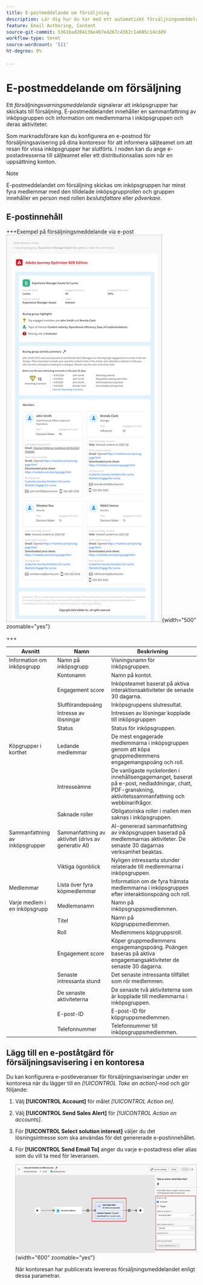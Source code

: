 ```yaml
---
title: E-postmeddelande om försäljning
description: Lär dig hur du tar med ett automatiskt försäljningsmeddelande i dina kontoresor.
feature: Email Authoring, Content
source-git-commit: 5361bad204136e4b7e4267c43b2c1a605c14cdd9
workflow-type: tm+mt
source-wordcount: '511'
ht-degree: 0%

---
```


# E-postmeddelande om försäljning

Ett _försäljningsvarningsmeddelande_ signalerar att inköpsgrupper har skickats till försäljning. E-postmeddelandet innehåller en sammanfattning av inköpsgruppen och information om medlemmarna i inköpsgruppen och deras aktiviteter.

Som marknadsförare kan du konfigurera en e-postnod för försäljningsavisering på dina kontoresor för att informera säljteamet om att resan för vissa inköpsgrupper har slutförts. I noden kan du ange e-postadresserna till säljteamet eller ett distributionsalias som når en uppsättning konton.

>[!NOTE]
>
>E-postmeddelandet om försäljning skickas om inköpsgruppen har minst fyra medlemmar med den tilldelade inköpsgrupprollen och gruppen innehåller en person med rollen _beslutsfattare_ eller _påverkare_.

## E-postinnehåll

+++Exempel på försäljningsmeddelande via e-post
![Exempel på ett e-postmeddelande om försäljning med standardmallen](./assets/sales-alert-email-example.png){width="500" zoomable="yes"}

+++

| Avsnitt | Namn | Beskrivning |
| - | ---- | ----------- |
| Information om inköpsgrupp | Namn på inköpsgrupp | Visningsnamn för inköpsgruppen. |
|   | Kontonamn | Namn på kontot. |
|   | Engagement score | Inköpsteamet baserat på aktiva interaktionsaktiviteter de senaste 30 dagarna. |
|   | Slutförandepoäng | Inköpsgruppens slutresultat. |
|   | Intresse av lösningar | Intressen av lösningar kopplade till inköpsgruppen |
|   | Status | Status för inköpsgruppen. |
| Köpgrupper i korthet | Ledande medlemmar | De mest engagerade medlemmarna i inköpsgruppen genom att köpa gruppmedlemmens engagemangspoäng och roll. |
|   | Intresseämne | De vanligaste nyckelorden i innehållsengagemanget, baserat på e-post, nedladdningar, chatt, PDF-granskning, aktivitetssammanfattning och webbinarifrågor. |
|   | Saknade roller | Obligatoriska roller i mallen men saknas i inköpsgruppen. |
| Sammanfattning av inköpsgrupper | Sammanfattning av aktivitet (drivs av generativ AI) | AI-genererad sammanfattning av inköpsgruppen baserad på medlemmarnas aktiviteter. De senaste 30 dagarnas verksamhet beaktas. |
|   | Viktiga ögonblick | Nyligen intressanta stunder relaterade till medlemmarna i inköpsgruppen. |
| Medlemmar | Lista över fyra köpmedlemmar | Information om de fyra främsta medlemmarna i inköpsgruppen efter interaktionspoäng och roll. |
| Varje medlem i en inköpsgrupp | Medlemsnamn | Namn på inköpsgruppsmedlemmen. |
|   | Titel | Namn på köpgruppsmedlemmen. |
|   | Roll | Medlemmens köpgruppsroll. |
|   | Engagement score | Köper gruppmedlemmens engagemangspoäng. Poängen baseras på aktiva engagemangsaktiviteter de senaste 30 dagarna. |
|   | Senaste intressanta stund | Det senaste intressanta tillfället som rör medlemmen. |
|   | De senaste aktiviteterna | De senaste två aktiviteterna som är kopplade till medlemmarna i inköpsgruppen. |
|   | E-post-ID | E-post-ID för köpgruppsmedlemmen. |
|   | Telefonnummer | Telefonnummer till inköpsgruppsmedlemmen. |

## Lägg till en e-poståtgärd för försäljningsavisering i en kontoresa

Du kan konfigurera e-postleveranser för försäljningsaviseringar under en kontoresa när du lägger till en _[!UICONTROL Take an action]_-nod och gör följande:

1. Välj **[!UICONTROL Account]** för målet _[!UICONTROL Action on]_.

1. Välj **[!UICONTROL Send Sales Alert]** för _[!UICONTROL Action on accounts]_.

1. För **[!UICONTROL Select solution interest]** väljer du det lösningsintresse som ska användas för det genererade e-postinnehållet.

1. För **[!UICONTROL Send Email To]** anger du varje e-postadress eller alias som du vill ta med för leveransen.

   ![Skapa ny e-postdialogruta](assets/sales-alert-email-journey-node.png){width="600" zoomable="yes"}

   När kontoresan har publicerats levereras försäljningsmeddelandet enligt dessa parametrar.
